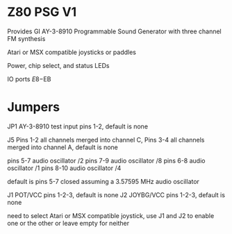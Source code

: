 # Z80 PSG V1

Provides GI AY-3-8910 Programmable Sound Generator with three channel FM synthesis

Atari or MSX compatible joysticks or paddles

Power, chip select, and status LEDs

IO ports $E8-$EB

# Jumpers

JP1 AY-3-8910 test input pins 1-2, default is none

J5 Pins 1-2 all channels merged into channel C, Pins 3-4 all channels merged into channel A, default is none

pins 5-7 audio oscillator /2
pins 7-9 audio oscillator /8
pins 6-8 audio oscillator /1
pins 8-10 audio oscillator /4

default is pins 5-7 closed assuming a 3.57595 MHz audio oscillator

J1 POT/VCC pins 1-2-3, default is none
J2 JOYBG/VCC pins 1-2-3, default is none

need to select Atari or MSX compatible joystick, use J1 and J2 to enable one or the other or leave empty for neither
